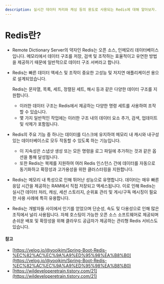 ```yaml
---
description: 실시간 데이터 처리와 캐싱 등의 용도로 사용되는 Redis에 대해 알아보자.
---
```


# Redis란?

* Remote Dictionary Server의 약자인 Redis는 오픈 소스, 인메모리 데이터베이스 입니다. 메모리에서 데이터 구조를 저장, 검색 및 조작하는 효율적이고 유연한 방법을 제공하기 때문에 일반적으로 데이터 구조 서버라고 합니다.&#x20;
*   Redis는 빠른 데이터 액세스 및 조작이 중요한 고성능 및 저지연 애플리케이션 용으로 설계되었습니다.

    Redis는 문자열, 목록, 세트, ​​정렬된 세트, 해시 등과 같은 다양한 데이터 구조를 지원합니다.&#x20;

    * 이러한 데이터 구조는 Redis에서 제공하는 다양한 명령 세트를 사용하여 조작할 수 있습니다.&#x20;
    *   몇 가지 일반적인 작업에는 이러한 구조 내의 데이터 요소 추가, 검색, 업데이트 및 삭제가 포함됩니다.


* Redis의 주요 기능 중 하나는 데이터를 디스크에 유지하여 메모리 내 캐시와 내구성 있는 데이터베이스로 모두 작동할 수 있도록 하는 기능입니다.&#x20;
  * 이 지속성은 스냅샷 생성 또는 모든 명령을 로그 파일에 추가하는 것과 같은 옵션을 통해 달성됩니다.&#x20;
  *   또한 Redis는 복제를 지원하여 여러 Redis 인스턴스 간에 데이터를 자동으로 동기화하고 확장성과 고가용성을 위한 클러스터링을 지원합니다.


*   Redis는 메모리 내 특성으로 인해 뛰어난 성능으로 유명합니다. 데이터는 매우 빠른 응답 시간을 제공하는 RAM에서 직접 저장되고 액세스됩니다. 이로 인해 Redis는 실시간 데이터 처리, 캐싱, 세션 스토리지, 순위표 관리 및 게시/구독 메시징이 필요한 사용 사례에 특히 유용합니다.


* Redis는 개발자들 사이에서 인기를 얻었으며 단순성, 속도 및 다용성으로 인해 많은 조직에서 널리 사용됩니다. 자체 호스팅이 가능한 오픈 소스 소프트웨어로 제공되며 손쉬운 배포 및 확장성을 위해 클라우드 공급자가 제공하는 관리형 Redis 서비스도 있습니다.

#### 참고

* [https://velog.io/@yoojkim/Spring-Boot-Redis-%EC%82%AC%EC%9A%A9%ED%95%98%EA%B8%B0](https://velog.io/@yoojkim/Spring-Boot-Redis-%EC%82%AC%EC%9A%A9%ED%95%98%EA%B8%B0)
* [https://wildeveloperetrain.tistory.com/21](https://wildeveloperetrain.tistory.com/21)
